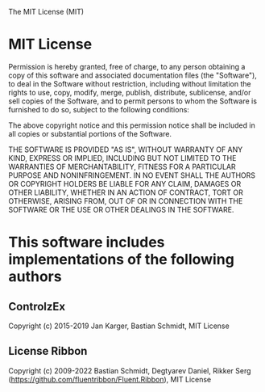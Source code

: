 ﻿The MIT License (MIT)
# MIT License

Permission is hereby granted, free of charge, to any person obtaining a copy
of this software and associated documentation files (the "Software"), to deal
in the Software without restriction, including without limitation the rights
to use, copy, modify, merge, publish, distribute, sublicense, and/or sell
copies of the Software, and to permit persons to whom the Software is
furnished to do so, subject to the following conditions:

The above copyright notice and this permission notice shall be included in all
copies or substantial portions of the Software.

THE SOFTWARE IS PROVIDED "AS IS", WITHOUT WARRANTY OF ANY KIND, EXPRESS OR
IMPLIED, INCLUDING BUT NOT LIMITED TO THE WARRANTIES OF MERCHANTABILITY,
FITNESS FOR A PARTICULAR PURPOSE AND NONINFRINGEMENT. IN NO EVENT SHALL THE
AUTHORS OR COPYRIGHT HOLDERS BE LIABLE FOR ANY CLAIM, DAMAGES OR OTHER
LIABILITY, WHETHER IN AN ACTION OF CONTRACT, TORT OR OTHERWISE, ARISING FROM,
OUT OF OR IN CONNECTION WITH THE SOFTWARE OR THE USE OR OTHER DEALINGS IN THE
SOFTWARE.

# This software includes implementations of the following authors
## ControlzEx
Copyright (c) 2015-2019 Jan Karger, Bastian Schmidt, MIT License

## License Ribbon
Copyright (c) 2009-2022 Bastian Schmidt, Degtyarev Daniel, Rikker Serg (https://github.com/fluentribbon/Fluent.Ribbon), MIT License
